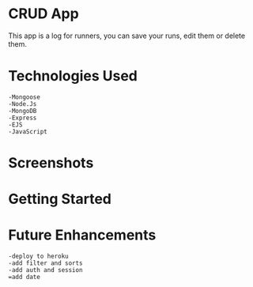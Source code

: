# CRUD App
This app is a log for runners, you can save your runs, edit them or delete them.


# Technologies Used
    -Mongoose
    -Node.Js
    -MongoDB
    -Express
    -EJS
    -JavaScript

# Screenshots


# Getting Started


# Future Enhancements
    -deploy to heroku
    -add filter and sorts
    -add auth and session
    =add date